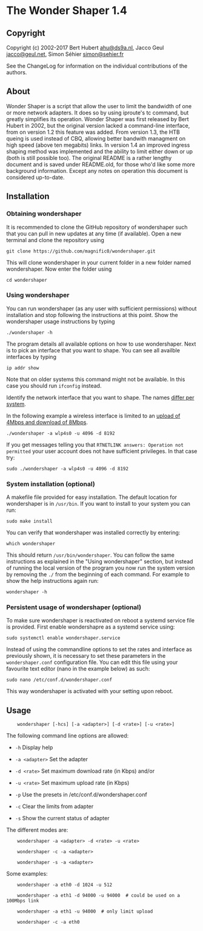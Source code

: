 The Wonder Shaper 1.4
==============

Copyright
-------------

Copyright (c) 2002-2017 Bert Hubert <ahu@ds9a.nl>, Jacco Geul <jacco@geul.net>, Simon Séhier <simon@sehier.fr>

See the ChangeLog for information on the individual contributions of the authors.

About
--------------

Wonder Shaper is a script that allow the user to limit the bandwidth of one or more network adapters. It does so by using iproute's tc command, but greatly simplifies its operation. Wonder Shaper was first released by Bert Hubert in 2002, but the original version lacked a command-line interface, from on version 1.2 this feature was added. From version 1.3, the HTB queing is used instead of CBQ, allowing better bandwith managment on high speed (above ten megabits) links. In version 1.4 an improved ingress shaping method was implemented and the ability to limit either down or up (both is still possible too). The original README is a rather lengthy document and is saved under README.old, for those who'd like some more background information. Except any notes on operation this document is considered up-to-date.

Installation
--------------

### Obtaining wondershaper

It is recommended to clone the GitHub repository of wondershaper such that you can pull in new updates at any time (if available). Open a new terminal and clone the repository using

    git clone https://github.com/magnific0/wondershaper.git

This will clone wondershaper in your current folder in a new folder named wondershaper. Now enter the folder using

    cd wondershaper
    
### Using wondershaper
    
You can run wondershaper (as any user with sufficient permissions) without installation and stop following the instructions at this point. Show the wondershaper usage instructions by typing

    ./wondershaper -h
    
The program details all available options on how to use wondershaper. Next is to pick an interface that you want to shape. You can see all availble interfaces by typing

    ip addr show
    
Note that on older systems this command might not be available. In this case you should run ```ifconfig``` instead.

Identify the network interface that you want to shape. The names [differ per system](https://www.freedesktop.org/wiki/Software/systemd/PredictableNetworkInterfaceNames/).

In the following example a wireless interface is limited to an [upload of 4Mbps and download of 8Mbps](http://whatsabyte.com/).

    ./wondershaper -a wlp4s0 -u 4096 -d 8192

If you get messages telling you that ```RTNETLINK answers: Operation not permitted``` your user account does not have sufficient privileges. In that case try:

    sudo ./wondershaper -a wlp4s0 -u 4096 -d 8192
    
### System installation (optional)

A makefile file provided for easy installation. The default location for wondershaper is in ```/usr/bin```. If you want to install to your system you can run:

    sudo make install
        
You can verify that wondershaper was installed correctly by entering:

    which wondershaper
    
This should return ```/usr/bin/wondershaper```. You can follow the same instructions as explained in the "Using wondershaper" section, but instead of running the local version of the program you now run the system version by removing the ```./``` from the beginning of each command. For example to show the help instructions again run:

    wondershaper -h

### Persistent usage of wondershaper (optional)

To make sure wondershaper is reactivated on reboot a systemd service file is provided. First enable wondershapre as a systemd service using:

    sudo systemctl enable wondershaper.service 
 
Instead of using the commandline options to set the rates and interface as previously shown, it is necessary to set these parameters in the ```wondershaper.conf``` configuration file. You can edit this file using your favourite text editor (nano in the example below) as such:

    sudo nano /etc/conf.d/wondershaper.conf
    
This way wondershaper is activated with your setting upon reboot.

Usage
--------------

        wondershaper [-hcs] [-a <adapter>] [-d <rate>] [-u <rate>]

The following command line options are allowed:

- `-h` Display help

- `-a <adapter>` Set the adapter

- `-d <rate>` Set maximum download rate (in Kbps) and/or

- `-u <rate>` Set maximum upload rate (in Kbps)

- `-p` Use the presets in /etc/conf.d/wondershaper.conf

- `-c` Clear the limits from adapter

- `-s` Show the current status of adapter

The different modes are:

        wondershaper -a <adapter> -d <rate> -u <rate>

        wondershaper -c -a <adapter>

        wondershaper -s -a <adapter>

Some examples:

        wondershaper -a eth0 -d 1024 -u 512

        wondershaper -a eth1 -d 94000 -u 94000  # could be used on a 100Mbps link

        wondershaper -a eth1 -u 94000  # only limit upload

        wondershaper -c -a eth0
